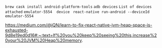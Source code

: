 
``brew cask install android-platform-tools``
``adb devices``
``List of devices attached``
``emulator-5554  device``
`` react-native run-android --deviceId emulator-5554``

https://medium.com/@jQN/learn-to-fix-react-native-jvm-heap-space-is-exhausted-9d8e19ed0d16#:~:text=If%20you%20keep%20seeing%20this,increase%20your%20JVM%20Heap%20memory.

<!--stackedit_data:
eyJoaXN0b3J5IjpbLTQwMjY3Nzc5NV19
-->